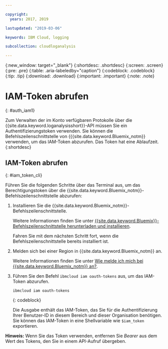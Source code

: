 ```yaml
---

copyright:
  years: 2017, 2019

lastupdated: "2019-03-06"

keywords: IBM Cloud, logging

subcollection: cloudloganalysis

---
```


{:new_window: target="_blank"}
{:shortdesc: .shortdesc}
{:screen: .screen}
{:pre: .pre}
{:table: .aria-labeledby="caption"}
{:codeblock: .codeblock}
{:tip: .tip}
{:download: .download}
{:important: .important}
{:note: .note}


# IAM-Token abrufen
{: #auth_iam1}

Zum Verwalten der im Konto verfügbaren Protokolle über die {{site.data.keyword.loganalysisshort}}-API müssen Sie ein Authentifizierungstoken verwenden. Sie können die Befehlszeilenschnittstelle von {{{site.data.keyword.Bluemix_notm}} verwenden, um das IAM-Token abzurufen. Das Token hat eine Ablaufzeit. 
{:shortdesc}


## IAM-Token abrufen
{: #iam_token_cli}

Führen Sie die folgenden Schritte über das Terminal aus, um das Berechtigungstoken über die {{site.data.keyword.Bluemix_notm}}-Befehlszeilenschnittstelle abzurufen:

1. Installieren Sie die {{site.data.keyword.Bluemix_notm}}-Befehlszeilenschnittstelle.

   Weitere Informationen finden Sie unter [{{site.data.keyword.Bluemix}}-Befehlszeilenschnittstelle herunterladen und installieren](/docs/cli/index.html#overview).
   
   Fahren Sie mit dem nächsten Schritt fort, wenn die Befehlszeilenschnittstelle bereits installiert ist.
    
2. Melden sich bei einer Region in {{site.data.keyword.Bluemix_notm}} an. 

    Weitere Informationen finden Sie unter [Wie melde ich mich bei {{site.data.keyword.Bluemix_notm}} an?](/docs/services/CloudLogAnalysis/qa/cli_qa.html#login).
	
3. Führen Sie den Befehl `ibmcloud iam oauth-tokens` aus, um das IAM-Token abzurufen.

    ```
	ibmcloud iam oauth-tokens
	```
	{: codeblock}
	
	Die Ausgabe enthält das IAM-Token, das Sie für die Authentifizierung Ihrer Benutzer-ID in diesem Bereich und dieser Organisation benötigen. Sie können das IAM-Token in eine Shellvariable wie `$iam_token` exportieren.



**Hinweis:** Wenn Sie das Token verwenden, entfernen Sie *Bearer* aus dem Wert des Tokens, den Sie in einem API-Aufruf übergeben.

